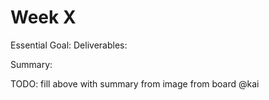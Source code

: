 # Week X

Essential Goal:
Deliverables:

Summary:

TODO: fill above with summary from image from board @kai